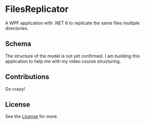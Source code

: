 ﻿# FilesReplicator

A WPF application with .NET 6 to replicate the same files multiple directories. 

## Schema

The structure of the model is not yet confirmed. I am building this application
to help me with my video course structuring. 

## Contributions

Go crazy!

## License

See the [License](/license) for more.
